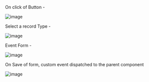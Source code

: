 On click of Button -

![image](https://user-images.githubusercontent.com/101804960/187164581-15b1d637-370a-4415-9ea2-a1ee28b92d80.png)

Select a record Type -

![image](https://user-images.githubusercontent.com/101804960/187163078-8dfb40c5-0825-41f7-b363-aa73e1d42950.png)

Event Form -

![image](https://user-images.githubusercontent.com/101804960/187163146-ad64cb66-7cde-4a2a-a617-29556f4fec4a.png)

On Save of form, custom event dispatched to the parent component

![image](https://user-images.githubusercontent.com/101804960/187164262-dc3ee1e1-5f00-4613-975e-db0589ad29de.png)
